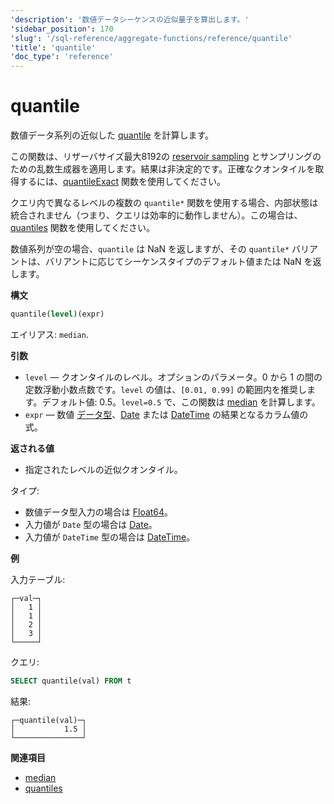 ```yaml
---
'description': '数値データシーケンスの近似量子を算出します。'
'sidebar_position': 170
'slug': '/sql-reference/aggregate-functions/reference/quantile'
'title': 'quantile'
'doc_type': 'reference'
---
```



# quantile

数値データ系列の近似した [quantile](https://en.wikipedia.org/wiki/Quantile) を計算します。

この関数は、リザーバサイズ最大8192の [reservoir sampling](https://en.wikipedia.org/wiki/Reservoir_sampling) とサンプリングのための乱数生成器を適用します。結果は非決定的です。正確なクオンタイルを取得するには、[quantileExact](/sql-reference/aggregate-functions/reference/quantileexact#quantileexact) 関数を使用してください。

クエリ内で異なるレベルの複数の `quantile*` 関数を使用する場合、内部状態は統合されません（つまり、クエリは効率的に動作しません）。この場合は、[quantiles](../../../sql-reference/aggregate-functions/reference/quantiles.md#quantiles) 関数を使用してください。

数値系列が空の場合、`quantile` は NaN を返しますが、その `quantile*` バリアントは、バリアントに応じてシーケンスタイプのデフォルト値または NaN を返します。

**構文**

```sql
quantile(level)(expr)
```

エイリアス: `median`.

**引数**

- `level` — クオンタイルのレベル。オプションのパラメータ。0 から 1 の間の定数浮動小数点数です。`level` の値は、`[0.01, 0.99]` の範囲内を推奨します。デフォルト値: 0.5。`level=0.5` で、この関数は [median](https://en.wikipedia.org/wiki/Median) を計算します。
- `expr` — 数値 [データ型](/sql-reference/data-types)、[Date](/sql-reference/data-types/date) または [DateTime](/sql-reference/data-types/datetime) の結果となるカラム値の式。

**返される値**

- 指定されたレベルの近似クオンタイル。

タイプ:

- 数値データ型入力の場合は [Float64](/sql-reference/data-types/float)。
- 入力値が `Date` 型の場合は [Date](/sql-reference/data-types/date)。
- 入力値が `DateTime` 型の場合は [DateTime](/sql-reference/data-types/datetime)。

**例**

入力テーブル:

```text
┌─val─┐
│   1 │
│   1 │
│   2 │
│   3 │
└─────┘
```

クエリ:

```sql
SELECT quantile(val) FROM t
```

結果:

```text
┌─quantile(val)─┐
│           1.5 │
└───────────────┘
```

**関連項目**

- [median](/sql-reference/aggregate-functions/reference/median)
- [quantiles](/sql-reference/aggregate-functions/reference/quantiles#quantiles)
